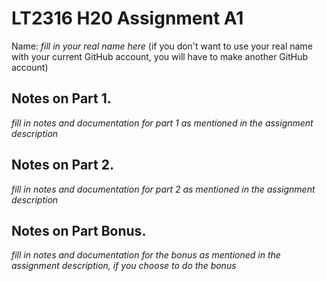 # LT2316 H20 Assignment A1

Name: *fill in your real name here* (if you don't want to use your real name with your current GitHub account, you will have to make another GitHub account)

## Notes on Part 1.

*fill in notes and documentation for part 1 as mentioned in the assignment description*

## Notes on Part 2.

*fill in notes and documentation for part 2 as mentioned in the assignment description*

## Notes on Part Bonus.

*fill in notes and documentation for the bonus as mentioned in the assignment description, if you choose to do the bonus*
